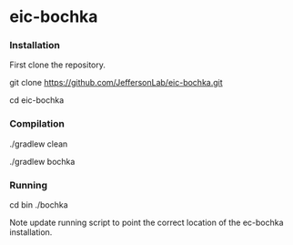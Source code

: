# eic-bochka

### Installation
First clone the repository.

git clone https://github.com/JeffersonLab/eic-bochka.git

cd eic-bochka


### Compilation
./gradlew clean 

./gradlew bochka



### Running
cd bin
./bochka <path to the yaml file>

Note update running script to point the correct location of the ec-bochka installation.
